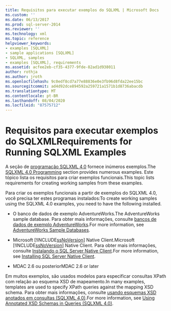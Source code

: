 ```yaml
---
title: Requisitos para executar exemplos do SQLXML | Microsoft Docs
ms.custom: ''
ms.date: 06/13/2017
ms.prod: sql-server-2014
ms.reviewer: ''
ms.technology: xml
ms.topic: reference
helpviewer_keywords:
- examples [SQLXML]
- sample applications [SQLXML]
- SQLXML, samples
- examples [SQLXML], requirements
ms.assetid: acfee2eb-cf35-4377-9fde-82ad1d938011
author: rothja
ms.author: jroth
ms.openlocfilehash: 9c0edf8cd7a77e88836e0e3fb96d8fda22ee15bc
ms.sourcegitcommit: ad4d92dce894592a259721a1571b1d8736abacdb
ms.translationtype: MT
ms.contentlocale: pt-BR
ms.lasthandoff: 08/04/2020
ms.locfileid: "87575712"
---
```

# <a name="requirements-for-running-sqlxml-examples"></a><span data-ttu-id="4704a-102">Requisitos para executar exemplos do SQLXML</span><span class="sxs-lookup"><span data-stu-id="4704a-102">Requirements for Running SQLXML Examples</span></span>
  <span data-ttu-id="4704a-103">A seção de [programação SQLXML 4,0](sqlxml-4-0-programming-concepts.md) fornece inúmeros exemplos.</span><span class="sxs-lookup"><span data-stu-id="4704a-103">The [SQLXML 4.0 Programming](sqlxml-4-0-programming-concepts.md) section provides numerous examples.</span></span> <span data-ttu-id="4704a-104">Este tópico lista os requisitos para criar exemplos funcionais.</span><span class="sxs-lookup"><span data-stu-id="4704a-104">This topic lists requirements for creating working samples from these examples.</span></span>  
  
 <span data-ttu-id="4704a-105">Para criar os exemplos funcionais a partir de exemplos do SQLXML 4.0, você precisa ter estes programas instalados:</span><span class="sxs-lookup"><span data-stu-id="4704a-105">To create working samples using the SQLXML 4.0 examples, you need to have the following installed.</span></span>  
  
-   <span data-ttu-id="4704a-106">O banco de dados de exemplo AdventureWorks.</span><span class="sxs-lookup"><span data-stu-id="4704a-106">The AdventureWorks sample database.</span></span> <span data-ttu-id="4704a-107">Para obter mais informações, consulte [bancos de dados de exemplo AdventureWorks](https://msftdbprodsamples.codeplex.com/).</span><span class="sxs-lookup"><span data-stu-id="4704a-107">For more information, see [AdventureWorks Sample Databases](https://msftdbprodsamples.codeplex.com/).</span></span>  
  
-   <span data-ttu-id="4704a-108">Microsoft [!INCLUDE[ssNoVersion](../../includes/ssnoversion-md.md)] Native Client.</span><span class="sxs-lookup"><span data-stu-id="4704a-108">Microsoft [!INCLUDE[ssNoVersion](../../includes/ssnoversion-md.md)] Native Client.</span></span> <span data-ttu-id="4704a-109">Para obter mais informações, consulte [Instalando o SQL Server Native Client](../native-client/applications/installing-sql-server-native-client.md).</span><span class="sxs-lookup"><span data-stu-id="4704a-109">For more information, see [Installing SQL Server Native Client](../native-client/applications/installing-sql-server-native-client.md).</span></span>  
  
-   <span data-ttu-id="4704a-110">MDAC 2.6 ou posterior</span><span class="sxs-lookup"><span data-stu-id="4704a-110">MDAC 2.6 or later</span></span>  
  
 <span data-ttu-id="4704a-111">Em muitos exemplos, são usados modelos para especificar consultas XPath com relação ao esquema XSD de mapeamento.</span><span class="sxs-lookup"><span data-stu-id="4704a-111">In many examples, templates are used to specify XPath queries against the mapping XSD schema.</span></span> <span data-ttu-id="4704a-112">Para obter mais informações, consulte [usando esquemas XSD anotados em consultas &#40;SQLXML 4,0&#41;](annotated-xsd-schemas/using-annotated-xsd-schemas-in-queries-sqlxml-4-0.md).</span><span class="sxs-lookup"><span data-stu-id="4704a-112">For more information, see [Using Annotated XSD Schemas in Queries &#40;SQLXML 4.0&#41;](annotated-xsd-schemas/using-annotated-xsd-schemas-in-queries-sqlxml-4-0.md).</span></span>  
  
